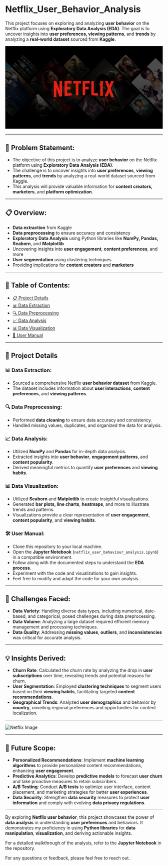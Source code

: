 # Netflix_User_Behavior_Analysis


This project focuses on exploring and analyzing **user behavior** on the Netflix platform using **Exploratory Data Analysis (EDA)**. The goal is to uncover insights into **user preferences, viewing patterns**, and **trends** by analyzing a **real-world dataset** sourced from **Kaggle**.

![Netflix Image](https://github.com/mayurpaunikar7/Netflix-User-Behaviour-Analysis/blob/main/Images/gsmarena_001.jpg)

---

## 🎯 Problem Statement:

* The objective of this project is to analyze **user behavior** on the Netflix platform using **Exploratory Data Analysis (EDA)**.
* The challenge is to uncover insights into **user preferences**, **viewing patterns**, and **trends** by analyzing a real-world dataset sourced from Kaggle.
* This analysis will provide valuable information for **content creators, marketers**, and **platform optimization**.

---

## 📋 Overview:

* **Data extraction** from Kaggle
* **Data preprocessing** to ensure accuracy and consistency
* **Exploratory Data Analysis** using Python libraries like **NumPy, Pandas, Seaborn**, and **Matplotlib**
* Uncovering insights into **user engagement**, **content preferences**, and more
* **User segmentation** using clustering techniques
* Providing implications for **content creators** and **marketers**

---

## 📝 Table of Contents:

* [📋 Project Details](#project-details)
* [📊 Data Extraction](#data-extraction)
* [🔍 Data Preprocessing](#data-preprocessing)
* [📈 Data Analysis](#data-analysis)
* [📊 Data Visualization](#data-visualization)
* [🚀 User Manual](#usage)

---

## 🚀 Project Details

### 📊 Data Extraction:

* Sourced a comprehensive Netflix **user behavior dataset** from Kaggle.
* The dataset includes information about **user interactions**, **content preferences**, and **viewing patterns**.

### 🔍 Data Preprocessing:

* Performed **data cleaning** to ensure data accuracy and consistency.
* Handled missing values, duplicates, and organized the data for analysis.

### 📈 Data Analysis:

* Utilized **NumPy** and **Pandas** for in-depth data analysis.
* Extracted insights into **user behavior**, **engagement patterns**, and **content popularity**.
* Derived meaningful metrics to quantify **user preferences** and **viewing habits**.

### 📊 Data Visualization:

* Utilized **Seaborn** and **Matplotlib** to create insightful visualizations.
* Generated **bar plots, line charts**, **heatmaps**, and more to illustrate trends and patterns.
* Visualizations provide a clear representation of **user engagement**, **content popularity**, and **viewing habits**.

### 🛠️ User Manual:

* Clone this repository to your local machine.
* Open the **Jupyter Notebook** (`netflix_user_behaviour_analysis.ipynb`) in a compatible environment.
* Follow along with the documented steps to understand the **EDA process**.
* Experiment with the code and visualizations to gain insights.
* Feel free to modify and adapt the code for your own analysis.

---

## 🤔 Challenges Faced:

* **Data Variety**: Handling diverse data types, including numerical, date-based, and categorical, posed challenges during data preprocessing.
* **Data Volume**: Analyzing a large dataset required efficient memory management and processing techniques.
* **Data Quality**: Addressing **missing values**, **outliers**, and **inconsistencies** was critical for accurate analysis.

---

## 💡 Insights Derived:

* **Churn Rate**: Calculated the churn rate by analyzing the drop in **user subscriptions** over time, revealing trends and potential reasons for churn.
* **User Segmentation**: Employed **clustering techniques** to segment users based on their **viewing habits**, facilitating targeted **content recommendations**.
* **Geographical Trends**: Analyzed **user demographics** and behavior by **country**, unveiling regional preferences and opportunities for content localization.

---

![Netflix Image](https://github.com/mayurpaunikar7/Netflix-User-Behaviour-Analysis/assets/104827070/cbeaa442-2c6f-479c-9f51-ca71b0e913c0)

---

## 🔮 Future Scope:

* **Personalized Recommendations**: Implement **machine learning algorithms** to provide personalized content recommendations, enhancing **user engagement**.
* **Predictive Analytics**: Develop **predictive models** to forecast **user churn** and take proactive measures to retain subscribers.
* **A/B Testing**: Conduct **A/B tests** to optimize user interface, content placement, and marketing strategies for better **user experiences**.
* **Data Security**: Strengthen **data security** measures to protect **user information** and comply with evolving **data privacy regulations**.

---

By exploring **Netflix user behavior**, this project showcases the power of **data analysis** in understanding **user preferences** and behaviors. It demonstrates my proficiency in using **Python libraries** for **data manipulation**, **visualization**, and deriving actionable insights.

For a detailed walkthrough of the analysis, refer to the **Jupyter Notebook** in the repository.

For any questions or feedback, please feel free to reach out.
